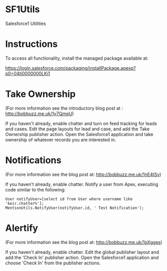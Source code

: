 SF1Utils
========

Salesforce1 Utilities

Instructions
============

To access all functionality, install the managed package available at:

https://login.salesforce.com/packaging/installPackage.apexp?p0=04ti0000000LKi1

Take Ownership
==============

(For more information see the introductory blog post at : http://bobbuzz.me.uk/1y7QmeU)

If you haven't already, enable chatter and turn on feed tracking for leads and cases.
Edit the page layouts for lead and case, and add the Take Ownership publisher action.
Open the Salesforce1 application and take ownership of whatever records you are interested in.

Notifications
=============

(For more information see the blog post at: http://bobbuzz.me.uk/1nE4tSv)

If you haven't already, enable chatter.
Notify a user from Apex, executing code similar to the following:
```
User notifyUser=[select id from User where username like 'keir.chatter%'];
MentionUtils.NotifyUser(notifyUser.id, ' Test Notification');
```
Alertify
========

(For more information see the blog post at: http://bobbuzz.me.uk/1pXgges)

If you haven't already, enable chatter.
Edit the global publisher layout and add the 'Check In' publisher action.
Open the Salesforce1 application and choose 'Check In' from the publisher actions.
